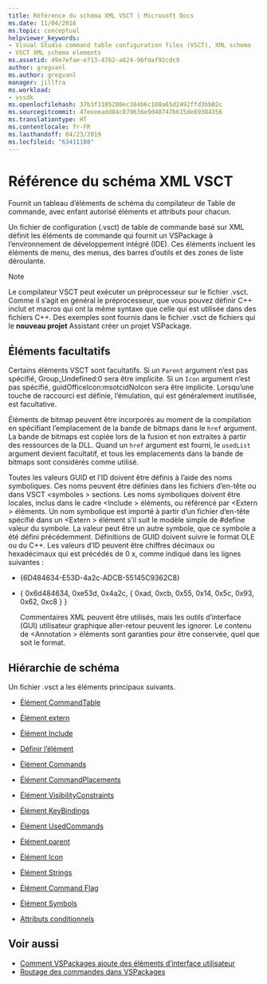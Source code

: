 ```yaml
---
title: Référence du schéma XML VSCT | Microsoft Docs
ms.date: 11/04/2016
ms.topic: conceptual
helpviewer_keywords:
- Visual Studio command table configuration files (VSCT), XML schema
- VSCT XML schema elements
ms.assetid: 49e7efae-e713-4762-a824-96fdaf92cdc9
author: gregvanl
ms.author: gregvanl
manager: jillfra
ms.workload:
- vssdk
ms.openlocfilehash: 37b3f3105280ec384b6c180a65d2492ffd3bb02c
ms.sourcegitcommit: 47eeeeadd84c879636e9d48747b615de69384356
ms.translationtype: HT
ms.contentlocale: fr-FR
ms.lasthandoff: 04/23/2019
ms.locfileid: "63411108"
---
```

# <a name="vsct-xml-schema-reference"></a>Référence du schéma XML VSCT
Fournit un tableau d’éléments de schéma du compilateur de Table de commande, avec enfant autorisé éléments et attributs pour chacun.

 Un fichier de configuration (.vsct) de table de commande basé sur XML définit les éléments de commande qui fournit un VSPackage à l’environnement de développement intégré (IDE). Ces éléments incluent les éléments de menu, des menus, des barres d’outils et des zones de liste déroulante.

> [!NOTE]
> Le compilateur VSCT peut exécuter un préprocesseur sur le fichier .vsct. Comme il s’agit en général le préprocesseur, que vous pouvez définir C++ inclut et macros qui ont la même syntaxe que celle qui est utilisée dans des fichiers C++. Des exemples sont fournis dans le fichier .vsct de fichiers qui le **nouveau projet** Assistant créer un projet VSPackage.

## <a name="optional-elements"></a>Éléments facultatifs
 Certains éléments VSCT sont facultatifs. Si un `Parent` argument n’est pas spécifié, Group_Undefined:0 sera être implicite. Si un `Icon` argument n’est pas spécifié, guidOfficeIcon:msotcidNoIcon sera être implicite. Lorsqu’une touche de raccourci est définie, l’émulation, qui est généralement inutilisée, est facultative.

 Éléments de bitmap peuvent être incorporés au moment de la compilation en spécifiant l’emplacement de la bande de bitmaps dans le `href` argument. La bande de bitmaps est copiée lors de la fusion et non extraites à partir des ressources de la DLL. Quand un `href` argument est fourni, le `usedList` argument devient facultatif, et tous les emplacements dans la bande de bitmaps sont considérés comme utilisé.

 Toutes les valeurs GUID et l’ID doivent être définis à l’aide des noms symboliques. Ces noms peuvent être définies dans les fichiers d’en-tête ou dans VSCT \<symboles > sections. Les noms symboliques doivent être locales, inclus dans le cadre \<Include > éléments, ou référencé par \<Extern > éléments. Un nom symbolique est importé à partir d’un fichier d’en-tête spécifié dans un \<Extern > élément s’il suit le modèle simple de #define valeur du symbole. La valeur peut être un autre symbole, que ce symbole a été défini précédemment. Définitions de GUID doivent suivre le format OLE ou du C++. Les valeurs d’ID peuvent être chiffres décimaux ou hexadécimaux qui est précédés de 0 x, comme indiqué dans les lignes suivantes :

- {6D484634-E53D-4a2c-ADCB-55145C9362C8}

- { 0x6d484634, 0xe53d, 0x4a2c, { 0xad, 0xcb, 0x55, 0x14, 0x5c, 0x93, 0x62, 0xc8 } }

  Commentaires XML peuvent être utilisés, mais les outils d’interface (GUI) utilisateur graphique aller-retour peuvent les ignorer. Le contenu de \<Annotation > éléments sont garanties pour être conservée, quel que soit le format.

## <a name="schema-hierarchy"></a>Hiérarchie de schéma
 Un fichier .vsct a les éléments principaux suivants.

- [Élément CommandTable](../extensibility/commandtable-element.md)

- [Élément extern](../extensibility/extern-element.md)

- [Élément Include](../extensibility/include-element.md)

- [Définir l’élément](../extensibility/define-element.md)

- [Élément Commands](../extensibility/commands-element.md)

- [Élément CommandPlacements](../extensibility/commandplacements-element.md)

- [Élément VisibilityConstraints](../extensibility/visibilityconstraints-element.md)

- [Élément KeyBindings](../extensibility/keybindings-element.md)

- [Élément UsedCommands](../extensibility/usedcommands-element.md)

- [Élément parent](../extensibility/parent-element.md)

- [Élément Icon](../extensibility/icon-element.md)

- [Élément Strings](../extensibility/strings-element.md)

- [Élément Command Flag](../extensibility/command-flag-element.md)

- [Élément Symbols](../extensibility/symbols-element.md)

- [Attributs conditionnels](../extensibility/vsct-xml-schema-conditional-attributes.md)

## <a name="see-also"></a>Voir aussi
- [Comment VSPackages ajoute des éléments d’interface utilisateur](../extensibility/internals/how-vspackages-add-user-interface-elements.md)
- [Routage des commandes dans VSPackages](../extensibility/internals/command-routing-in-vspackages.md)